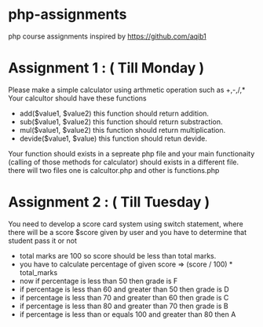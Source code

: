 # php-assignments
php course assignments inspired by https://github.com/aqib1


# Assignment 1 : ( Till Monday )
Please make a simple calculator using arthmetic operation such as +,-,/,*
Your calcultor should have these functions 
  - add($value1, $value2) this function should return addition.
  - sub($value1, $value2) this function should return substraction.
  - mul($value1, $value2) this function should return multiplication.
  - devide($value1, $value) this function should retun devide.

Your function should exists in a sepreate php file and your main functionaity (calling of those methods for calculator) should exists
in a different file.
there will two files one is calcultor.php and other is functions.php

# Assignment 2 : ( Till Tuesday )
You need to develop a score card system using switch statement, where there will be a score $score given by user and you have to 
determine that student pass it or not
  - total marks are 100 so score should be less than total marks.
  - you have to calculate percentage of given score => (score / 100) * total_marks
  - now if percentage is less than 50 then grade is F
  - if percentage is less than 60 and greater than 50 then grade is D
  - if percentage is less than 70 and greater than 60 then grade is C
  - if percentage is less than 80 and greater than 70 then grade is B
  - if percentage is less than or equals 100 and greater than 80 then A 

 
